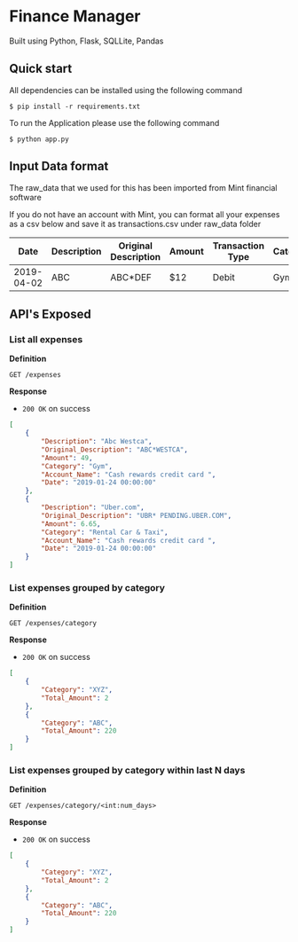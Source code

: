 # Finance Manager

Built using Python, Flask, SQLLite, Pandas

Quick start
-----------

All dependencies can be installed using the following command

    $ pip install -r requirements.txt

To run the Application please use the following command

    $ python app.py


## Input Data format

The raw_data that we used for this has been imported from Mint financial software

If you do not have an account with Mint, you can format all your expenses as a csv below and save it as transactions.csv under raw_data folder

| Date | Description | Original Description | Amount | Transaction Type | Category | Account Name | Labels | Notes |
| ------------- | ------------- | ----- | ------------- | ------------- | ----- | ------------- | ------------- | ----- |
| 2019-04-02      | ABC | ABC*DEF |   $12 | Debit | Gym | Discover | Null | Null |

## API's Exposed

### List all expenses

**Definition**

`GET /expenses`

**Response**

- `200 OK` on success

```json
[
    {
        "Description": "Abc Westca",
        "Original_Description": "ABC*WESTCA",
        "Amount": 49,
        "Category": "Gym",
        "Account_Name": "Cash rewards credit card ",
        "Date": "2019-01-24 00:00:00"
    },
    {
        "Description": "Uber.com",
        "Original_Description": "UBR* PENDING.UBER.COM",
        "Amount": 6.65,
        "Category": "Rental Car & Taxi",
        "Account_Name": "Cash rewards credit card ",
        "Date": "2019-01-24 00:00:00"
	}
]
```

### List expenses grouped by category

**Definition**

`GET /expenses/category`

**Response**

- `200 OK` on success

```json
[
    {
        "Category": "XYZ",
        "Total_Amount": 2
    },
    {
        "Category": "ABC",
        "Total_Amount": 220
	}
]
```

### List expenses grouped by category within last N days

**Definition**

`GET /expenses/category/<int:num_days>`

**Response**

- `200 OK` on success

```json
[
    {
        "Category": "XYZ",
        "Total_Amount": 2
    },
    {
        "Category": "ABC",
        "Total_Amount": 220
	}
]
```